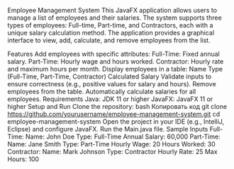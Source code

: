Employee Management System
This JavaFX application allows users to manage a list of employees and their salaries. The system supports three types of employees: Full-time, Part-time, and Contractors, each with a unique salary calculation method. The application provides a graphical interface to view, add, calculate, and remove employees from the list.

Features
Add employees with specific attributes:
Full-Time: Fixed annual salary.
Part-Time: Hourly wage and hours worked.
Contractor: Hourly rate and maximum hours per month.
Display employees in a table:
Name
Type (Full-Time, Part-Time, Contractor)
Calculated Salary
Validate inputs to ensure correctness (e.g., positive values for salary and hours).
Remove employees from the table.
Automatically calculate salaries for all employees.
Requirements
Java: JDK 11 or higher
JavaFX: JavaFX 11 or higher
Setup and Run
Clone the repository:
bash
Копировать код
git clone https://github.com/yourusername/employee-management-system.git
cd employee-management-system
Open the project in your IDE (e.g., IntelliJ, Eclipse) and configure JavaFX.
Run the Main.java file.
Sample Inputs
Full-Time:
Name: John Doe
Type: Full-Time
Annual Salary: 60,000
Part-Time:
Name: Jane Smith
Type: Part-Time
Hourly Wage: 20
Hours Worked: 30
Contractor:
Name: Mark Johnson
Type: Contractor
Hourly Rate: 25
Max Hours: 100
